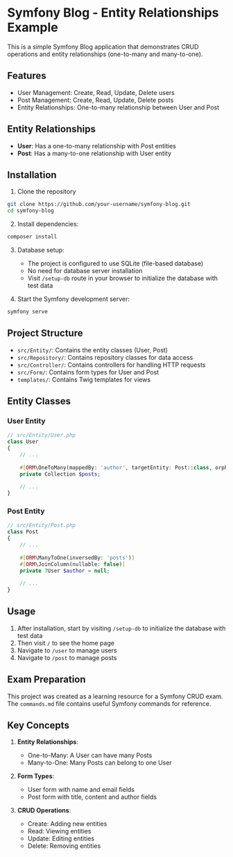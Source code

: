 # Symfony Blog - Entity Relationships Example

This is a simple Symfony Blog application that demonstrates CRUD operations and entity relationships (one-to-many and many-to-one).

## Features

- User Management: Create, Read, Update, Delete users
- Post Management: Create, Read, Update, Delete posts
- Entity Relationships: One-to-many relationship between User and Post

## Entity Relationships

- **User**: Has a one-to-many relationship with Post entities
- **Post**: Has a many-to-one relationship with User entity

## Installation

1. Clone the repository
```bash
git clone https://github.com/your-username/symfony-blog.git
cd symfony-blog
```

2. Install dependencies:
```bash
composer install
```

3. Database setup:
   - The project is configured to use SQLite (file-based database)
   - No need for database server installation
   - Visit `/setup-db` route in your browser to initialize the database with test data

4. Start the Symfony development server:
```bash
symfony serve
```

## Project Structure

- `src/Entity/`: Contains the entity classes (User, Post)
- `src/Repository/`: Contains repository classes for data access
- `src/Controller/`: Contains controllers for handling HTTP requests
- `src/Form/`: Contains form types for User and Post
- `templates/`: Contains Twig templates for views

## Entity Classes

### User Entity

```php
// src/Entity/User.php
class User
{
    // ...
    
    #[ORM\OneToMany(mappedBy: 'author', targetEntity: Post::class, orphanRemoval: true)]
    private Collection $posts;
    
    // ...
}
```

### Post Entity

```php
// src/Entity/Post.php
class Post
{
    // ...
    
    #[ORM\ManyToOne(inversedBy: 'posts')]
    #[ORM\JoinColumn(nullable: false)]
    private ?User $author = null;
    
    // ...
}
```

## Usage

1. After installation, start by visiting `/setup-db` to initialize the database with test data
2. Then visit `/` to see the home page
3. Navigate to `/user` to manage users
4. Navigate to `/post` to manage posts

## Exam Preparation

This project was created as a learning resource for a Symfony CRUD exam. The `commands.md` file contains useful Symfony commands for reference.

## Key Concepts

1. **Entity Relationships**: 
   - One-to-Many: A User can have many Posts
   - Many-to-One: Many Posts can belong to one User

2. **Form Types**:
   - User form with name and email fields
   - Post form with title, content and author fields

3. **CRUD Operations**:
   - Create: Adding new entities
   - Read: Viewing entities
   - Update: Editing entities
   - Delete: Removing entities 